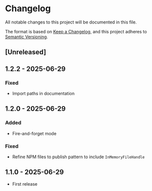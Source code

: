 # Changelog

All notable changes to this project will be documented in this file.

The format is based on [Keep a Changelog](https://keepachangelog.com/en/1.0.0),
and this project adheres to [Semantic Versioning](https://semver.org/spec/v2.0.0.html).

## [Unreleased]

## 1.2.2 - 2025-06-29

### Fixed

- Import paths in documentation

## 1.2.0 - 2025-06-29

### Added

- Fire-and-forget mode

### Fixed

- Refine NPM files to publish pattern to include `InMemoryFileHandle`

## 1.1.0 - 2025-06-29

- First release
